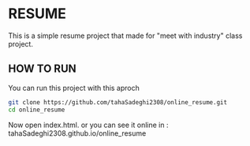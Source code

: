 # RESUME
This is a simple resume project that made for "meet with industry" class project.

## HOW TO RUN 
You can run this project with this aproch
```bash
git clone https://github.com/tahaSadeghi2308/online_resume.git
cd online_resume
```
Now open index.html.
or you can see it online in :
tahaSadeghi2308.github.io/online_resume
